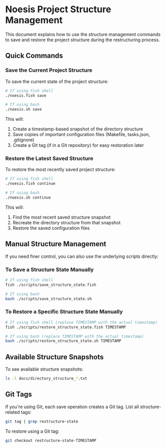 # Noesis Project Structure Management

This document explains how to use the structure management commands to save and restore the project structure during the restructuring process.

## Quick Commands

### Save the Current Project Structure

To save the current state of the project structure:

```bash
# If using fish shell
./noesis.fish save

# If using bash
./noesis.sh save
```

This will:
1. Create a timestamp-based snapshot of the directory structure
2. Save copies of important configuration files (Makefile, tasks.json, .gitignore)
3. Create a Git tag (if in a Git repository) for easy restoration later

### Restore the Latest Saved Structure

To restore the most recently saved project structure:

```bash
# If using fish shell
./noesis.fish continue

# If using bash
./noesis.sh continue
```

This will:
1. Find the most recent saved structure snapshot
2. Recreate the directory structure from that snapshot
3. Restore the saved configuration files

## Manual Structure Management

If you need finer control, you can also use the underlying scripts directly:

### To Save a Structure State Manually

```bash
# If using fish shell
fish ./scripts/save_structure_state.fish

# If using bash
bash ./scripts/save_structure_state.sh
```

### To Restore a Specific Structure State Manually

```bash
# If using fish shell (replace TIMESTAMP with the actual timestamp)
fish ./scripts/restore_structure_state.fish TIMESTAMP

# If using bash (replace TIMESTAMP with the actual timestamp)
bash ./scripts/restore_structure_state.sh TIMESTAMP
```

## Available Structure Snapshots

To see available structure snapshots:

```bash
ls -l docs/directory_structure_*.txt
```

## Git Tags

If you're using Git, each save operation creates a Git tag. List all structure-related tags:

```bash
git tag | grep restructure-state
```

To restore using a Git tag:

```bash
git checkout restructure-state-TIMESTAMP
```

